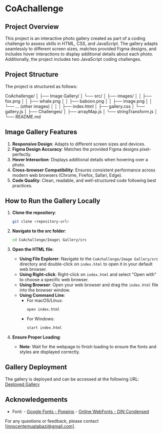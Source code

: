 # CoAchallenge

## Project Overview

This project is an interactive photo gallery created as part of a coding challenge to assess skills in HTML, CSS, and JavaScript. The gallery adapts seamlessly to different screen sizes, matches provided Figma designs, and includes hover interactions to display additional details about each photo. Additionally, the project includes two JavaScript coding challenges.

## Project Structure

The project is structured as follows:

CoAchallenge/
│
├── Image Gallery/
│ └── src/
│ ├── images/
│ │ ├── fox.png
│ │ ├── whale.png
│ │ ├── baboon.png
│ │ ├── image.png
│ │ └── ... (other images)
│ │
│ ├── index.html
│ ├── gallery.css
│ └── gallery.js
│
├── Challenges/
│ ├── arrayMap.js
│ └── stringTransform.js
│
└── README.md


## Image Gallery Features

1. **Responsive Design**: Adapts to different screen sizes and devices.
2. **Figma Design Accuracy**: Matches the provided Figma designs pixel-perfectly.
3. **Hover Interaction**: Displays additional details when hovering over a photo.
4. **Cross-browser Compatibility**: Ensures consistent performance across modern web browsers (Chrome, Firefox, Safari, Edge).
5. **Code Quality**: Clean, readable, and well-structured code following best practices.

## How to Run the Gallery Locally

1. **Clone the repository**:
    ```bash
    git clone <repository-url>
    ```

2. **Navigate to the src folder**:
    ```bash
    cd CoAchallenge/Image\ Gallery/src
    ```

3. **Open the HTML file**:
    - **Using File Explorer**: Navigate to the `CoAchallenge/Image Gallery/src` directory and double-click on `index.html` to open it in your default web browser.
    - **Using Right-click**: Right-click on `index.html` and select "Open with" to choose a specific web browser.
    - **Using Browser**: Open your web browser and drag the `index.html` file into the browser window.
    - **Using Command Line**:
        - For macOS/Linux:
            ```bash
            open index.html
            ```
        - For Windows:
            ```bash
            start index.html
            ```

4. **Ensure Proper Loading**:
    - **Note**: Wait for the webpage to finish loading to ensure the fonts and styles are displayed correctly.

## Gallery Deployment

The gallery is deployed and can be accessed at the following URL: [Deployed Gallery](https://jolly-mandazi-a9fb43.netlify.app/)



## Acknowledgements

- Font: -   [Google Fonts - Poppins](https://fonts.google.com/specimen/Poppins)
        -   [Online WebFonts - DIN Condensed](https://www.onlinewebfonts.com/download/954a505bdd1fd46577f8b93badf61c8c)

For any questions or feedback, please contact [innocentemuatabazi@gmail.com].
